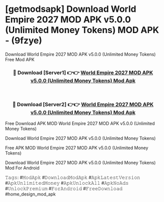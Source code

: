 # [getmodsapk] Download World Empire 2027 MOD APK v5.0.0 (Unlimited Money Tokens) MOD APK - (9fzye)
Download World Empire 2027 MOD APK v5.0.0 (Unlimited Money Tokens) Free Mod APK

<div align="center">
<h3>🔴 Download [Server1] 👉👉 <a href="https://apk-comot.site?title=World_Empire_2027_MOD_APK_v5.0.0_(Unlimited_Money_Tokens)">World Empire 2027 MOD APK v5.0.0 (Unlimited Money Tokens) Mod Apk</a></h3><br>

<h3>🔴 Download [Server2] 👉👉 <a href="https://apk-comot.site?title=World_Empire_2027_MOD_APK_v5.0.0_(Unlimited_Money_Tokens)">World Empire 2027 MOD APK v5.0.0 (Unlimited Money Tokens) Mod Apk</a></h3>
</div>


Free Download APK MOD World Empire 2027 MOD APK v5.0.0 (Unlimited Money Tokens)

Download World Empire 2027 MOD APK v5.0.0 (Unlimited Money Tokens) 

Free APK MOD World Empire 2027 MOD APK v5.0.0 (Unlimited Money Tokens) 

Download World Empire 2027 MOD APK v5.0.0 (Unlimited Money Tokens) Mod For Android

𝚃𝚊𝚐𝚜: #𝙼𝚘𝚍𝙰𝚙𝚔 #𝙳𝚘𝚠𝚗𝚕𝚘𝚊𝚍𝙼𝚘𝚍𝙰𝚙𝚔 #𝙰𝚙𝚔𝙻𝚊𝚝𝚎𝚜𝚝𝚅𝚎𝚛𝚜𝚒𝚘𝚗 #𝙰𝚙𝚔𝚄𝚗𝚕𝚒𝚖𝚒𝚝𝚎𝚍𝙼𝚘𝚗𝚎𝚢 #𝙰𝚙𝚔𝚄𝚗𝚕𝚘𝚌𝚔𝙰𝚕𝚕 #𝙰𝚙𝚔𝙽𝚘𝙰𝚍𝚜 #𝚄𝚗𝚕𝚘𝚌𝚔𝙿𝚛𝚎𝚖𝚒𝚞𝚖 #𝙵𝚘𝚛𝙰𝚗𝚍𝚛𝚘𝚒𝚍 #𝙵𝚛𝚎𝚎𝙳𝚘𝚠𝚗𝚕𝚘𝚊𝚍 #home_design_mod_apk